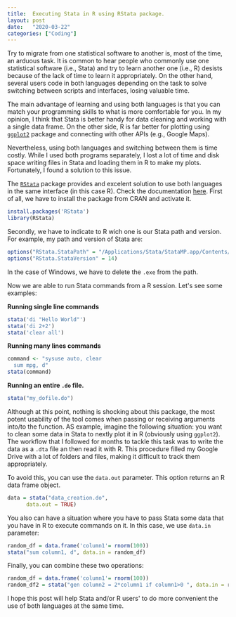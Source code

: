 ```yaml
---
title:  Executing Stata in R using RStata package.
layout: post
date:   "2020-03-22"
categories: ["Coding"]
---
```

Try to migrate from one statistical software to another is, most of the time, an arduous task. It is common to hear people who commonly use one statistical software (i.e., Stata) and try to learn another one (i.e., R) desists because of the lack of time to learn it appropriately. On the other hand, several users code in both languages depending on the task to solve switching between scripts and interfaces, losing valuable time.

The main advantage of learning and using both languages is that you can match your programming skills to what is more comfortable for you.  In my opinion, I think that Stata is better handy for data cleaning and working with a single data frame. On the other side, R is far better for plotting using [`ggplot2`](https://ggplot2.tidyverse.org/) package and connecting with other APIs (e.g., Google Maps).

Nevertheless, using both languages and switching between them is time costly. While I used both programs separately, I lost a lot of time and disk space writing files in Stata and loading them in R to make my plots. Fortunately, I found a solution to this issue.

The [`RStata`](https://github.com/lbraglia/RStata) package provides and excelent solution to use both languages in the same interface (in this case R). Check the documentation [here](https://cran.r-project.org/web/packages/RStata/README.html). First of all, we have to install the package from CRAN and activate it.

```r
install.packages('RStata')
library(RStata)
```


Secondly, we have to indicate to R wich one is our Stata path and version. For example, my path and version of Stata are:

```r
options("RStata.StataPath" = "/Applications/Stata/StataMP.app/Contents/MacOS/stata-mp")
options("RStata.StataVersion" = 14)
```
In the case of Windows, we have to delete the `.exe` from the path.


Now we are able to run Stata commands from a R session. Let's see some examples:

**Running single line commands**
```r
stata('di "Hello World"')
stata('di 2+2')
stata('clear all')
```
**Running many lines commands**
```r
command <- "sysuse auto, clear
  sum mpg, d"
stata(command)
```

**Running an entire `.do` file.**
```r
stata("my_dofile.do")
```
Although at this point, nothing is shocking about this package, the most potent usability of the tool comes when passing or receiving arguments into/to the function. AS example, imagine the following situation: you want to clean some data in Stata to nextly plot it in R (obviously using `ggplot2`). The workflow that I followed for months to tackle this task was to write the data as a `.dta` file an then read it with R. This procedure filled my Google Drive with a lot of folders and files, making it difficult to track them appropriately.

To avoid this, you can use the `data.out` parameter. This option returns an R data frame object.
```r
data = stata("data_creation.do",
      data.out = TRUE)
```

You also can have a situation where you have to pass Stata some data that you have in R to execute commands on it. In this case, we use `data.in` parameter:

```r
random_df = data.frame('column1'= rnorm(100))
stata("sum column1, d", data.in = random_df)
```

Finally, you can combine these two operations:
```r
random_df = data.frame('column1'= rnorm(100))
random_df2 = stata("gen column2 = 2*column1 if column1>0 ", data.in = random_df, data.out = TRUE)
```

I hope this post will help Stata and/or R users' to do more convenient the use of both languages at the same time.
